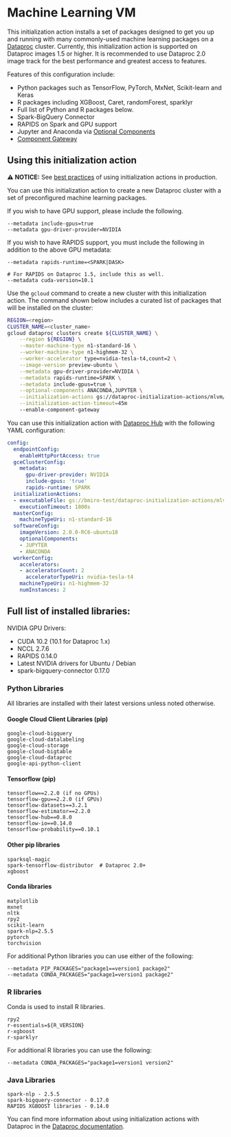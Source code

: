 # Machine Learning VM

This initialization action installs a set of packages designed to get you up and
running with many commonly-used machine learning packages on a
[Dataproc](https://cloud.google.com/dataproc) cluster. Currently, this
initialization action is supported on Dataproc images 1.5 or higher. It is
recommended to use Dataproc 2.0 image track for the best performance and
greatest access to features.

Features of this configuration include:

*   Python packages such as TensorFlow, PyTorch, MxNet, Scikit-learn and Keras
*   R packages including XGBoost, Caret, randomForest, sparklyr
*   Full list of Python and R packages below.
*   Spark-BigQuery Connector
*   RAPIDS on Spark and GPU support
*   Jupyter and Anaconda via
    [Optional Components](https://cloud.google.com/dataproc/docs/concepts/components/overview)
*   [Component Gateway](https://cloud.google.com/dataproc/docs/concepts/accessing/dataproc-gateways)

## Using this initialization action

**:warning: NOTICE:** See
[best practices](/README.md#how-initialization-actions-are-used) of using
initialization actions in production.

You can use this initialization action to create a new Dataproc cluster with a
set of preconfigured machine learning packages.

If you wish to have GPU support, please include the following.

```
--metadata include-gpus=true
--metadata gpu-driver-provider=NVIDIA
```

If you wish to have RAPIDS support, you must include the following in addition
to the above GPU metadata:

```
--metadata rapids-runtime=<SPARK|DASK>

# For RAPIDS on Dataproc 1.5, include this as well.
--metadata cuda-version=10.1
```

Use the `gcloud` command to create a new cluster with this initialization
action. The command shown below includes a curated list of packages that will be
installed on the cluster:

```bash
REGION=<region>
CLUSTER_NAME=<cluster_name>
gcloud dataproc clusters create ${CLUSTER_NAME} \
    --region ${REGION} \
    --master-machine-type n1-standard-16 \
    --worker-machine-type n1-highmem-32 \
    --worker-accelerator type=nvidia-tesla-t4,count=2 \
    --image-version preview-ubuntu \
    --metadata gpu-driver-provider=NVIDIA \
    --metadata rapids-runtime=SPARK \
    --metadata include-gpus=true \
    --optional-components ANACONDA,JUPYTER \
    --initialization-actions gs://dataproc-initialization-actions/mlvm/mlvm.sh \
    --initialization-action-timeout=45m
    --enable-component-gateway
```

You can use this initialization action with
[Dataproc Hub](https://cloud.google.com/dataproc/docs/tutorials/dataproc-hub-admins)
with the following YAML configuration:

```yaml
config:
  endpointConfig:
    enableHttpPortAccess: true
  gceClusterConfig:
    metadata:
      gpu-driver-provider: NVIDIA
      include-gpus: 'true'
      rapids-runtime: SPARK
  initializationActions:
  - executableFile: gs://bmiro-test/dataproc-initialization-actions/mlvm/mlvm.sh
    executionTimeout: 1800s
  masterConfig:
    machineTypeUri: n1-standard-16
  softwareConfig:
    imageVersion: 2.0.0-RC6-ubuntu18
    optionalComponents:
    - JUPYTER
    - ANACONDA
  workerConfig:
    accelerators:
    - acceleratorCount: 2
      acceleratorTypeUri: nvidia-tesla-t4
    machineTypeUri: n1-highmem-32
    numInstances: 2
```

## Full list of installed libraries:

NVIDIA GPU Drivers:

*   CUDA 10.2 (10.1 for Dataproc 1.x)
*   NCCL 2.7.6
*   RAPIDS 0.14.0
*   Latest NVIDIA drivers for Ubuntu / Debian
*   spark-bigquery-connector 0.17.0

### Python Libraries

All libraries are installed with their latest versions unless noted otherwise.

#### Google Cloud Client Libraries (pip)

```
google-cloud-bigquery
google-cloud-datalabeling
google-cloud-storage
google-cloud-bigtable
google-cloud-dataproc
google-api-python-client
```

#### Tensorflow (pip)

```
tensorflow==2.2.0 (if no GPUs)
tensorflow-gpu==2.2.0 (if GPUs)
tensorflow-datasets==3.2.1
tensorflow-estimator==2.2.0
tensorflow-hub==0.8.0
tensorflow-io==0.14.0
tensorflow-probability==0.10.1
```

#### Other pip libraries

```
sparksql-magic
spark-tensorflow-distributor  # Dataproc 2.0+
xgboost
```

#### Conda libraries

```
matplotlib
mxnet
nltk
rpy2
scikit-learn
spark-nlp=2.5.5
pytorch
torchvision
```

For additional Python libraries you can use either of the following:

```
--metadata PIP_PACKAGES="package1==version1 package2"
--metadata CONDA_PACKAGES="package1=version1 package2"
```

### R libraries

Conda is used to install R libraries.

```
rpy2
r-essentials=${R_VERSION}
r-xgboost
r-sparklyr
```

For additional R libraries you can use the following:

```
--metadata CONDA_PACKAGES="package1=version1 version2"
```

### Java Libraries

```
spark-nlp - 2.5.5
spark-bigquery-connector - 0.17.0
RAPIDS XGBOOST libraries - 0.14.0
```

You can find more information about using initialization actions with Dataproc
in the [Dataproc documentation](https://cloud.google.com/dataproc/init-actions).
